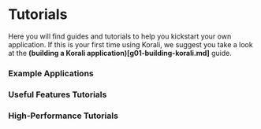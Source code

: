 # Tutorials

Here you will find guides and tutorials to help you kickstart your own application. If this is your first time using Korali, we suggest you take a look at the **(building a Korali application)[g01-building-korali.md]** guide. 

### Example Applications

<!--- Tutorials A List --->

### Useful Features Tutorials

<!--- Tutorials B List --->

### High-Performance Tutorials

<!--- Tutorials C List --->
